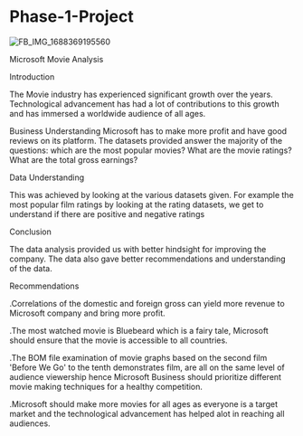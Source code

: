 # Phase-1-Project
![FB_IMG_1688369195560](https://github.com/Brenda-Mutai/Phase-1-Project/assets/133044683/583d1182-a952-45ad-9c30-e8338df3ddbd)

Microsoft Movie Analysis

Introduction

The Movie industry has experienced significant growth over the years. Technological advancement has had a lot of contributions to this growth and has immersed a worldwide audience of all ages.

Business Understanding
Microsoft has to make more profit and have good reviews on its platform. The datasets provided answer the majority of the questions:
which are the most popular movies?
What are the movie ratings?
What are the total gross earnings?

Data Understanding

This was achieved by looking at the various datasets given.
For example the most  popular film ratings by looking at the rating datasets, we get to understand if there are positive and negative ratings

Conclusion

The data analysis provided us with better hindsight for improving the company. The data also gave better recommendations and understanding of the data.

Recommendations

.Correlations of the domestic and foreign gross can yield more revenue to Microsoft company and bring more profit.

.The most watched movie is Bluebeard which is a fairy tale, Microsoft should ensure that the movie is accessible to all countries. 

.The BOM file examination of movie graphs based on the second film  'Before We Go' to the tenth demonstrates film, are all on the same level of 
audience viewership hence Microsoft Business should prioritize different movie making techniques for a healthy competition.

.Microsoft should make more movies for all ages as everyone is a target market and the technological advancement has helped alot in reaching all audiences.
